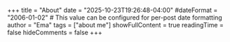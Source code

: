 +++
title = "About"
date = "2025-10-23T19:26:48-04:00"
#dateFormat = "2006-01-02" # This value can be configured for per-post date formatting
author = "Ema"
tags = ["about me"]
showFullContent = true
readingTime = false
hideComments = false
+++

